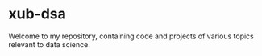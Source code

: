 # xub-dsa

Welcome to my repository, containing code and projects of various topics relevant to data science.
